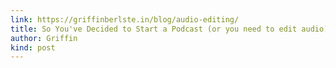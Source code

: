 ```yaml
---
link: https://griffinberlste.in/blog/audio-editing/
title: So You've Decided to Start a Podcast (or you need to edit audio)
author: Griffin
kind: post
---
```

